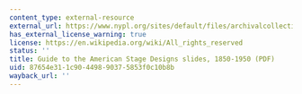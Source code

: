 ```yaml
---
content_type: external-resource
external_url: https://www.nypl.org/sites/default/files/archivalcollections/pdf/theamerstage.pdf
has_external_license_warning: true
license: https://en.wikipedia.org/wiki/All_rights_reserved
status: ''
title: Guide to the American Stage Designs slides, 1850-1950 (PDF)
uid: 87654e31-1c90-4498-9037-5853f0c10b8b
wayback_url: ''
---
```

